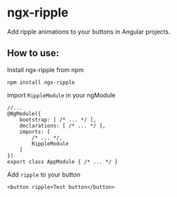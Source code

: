 # ngx-ripple

Add ripple animations to your buttons in Angular projects.

## How to use:

Install ngx-ripple from npm

```
npm install ngx-ripple
```

Import `RippleModule` in your ngModule

```
//...
@NgModule({
    bootstrap: [ /* ... */ ],
    declarations: [ /* ... */ ],
    imports: [
        /* ... */,
        RippleModule
    ]
})
export class AppModule { /* ... */ }
```

Add `ripple` to your button

```
<button ripple>Test button</button>
```
